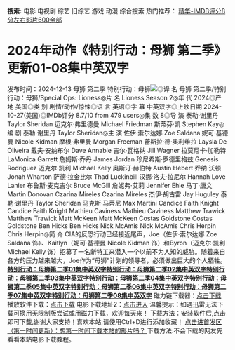 **搜索:** 电影 电视剧 综艺 旧综艺 游戏 动漫 综合搜索 热门推荐： [精华-IMDB评分8分左右影片600余部](https://www.dytt8.com/html/gndy/jddy/20160320/50510.html)
# 2024年动作《特别行动：母狮 第二季》更新01-08集中英双字
发布时间：2024-12-13 
母狮 第二季 特别行动：母狮![](https://img9.doubanio.com/view/photo/l_ratio_poster/public/p2914251797.jpg)◎译 名 母狮 第二季/特别行动：母狮/Special Ops: Lioness◎片 名 Lioness Season 2◎年 代 2024◎产 地 美国◎类 别 剧情/动作/惊悚◎语 言 英语◎字 幕 中英双字◎上映日期 2024-10-27(美国)◎IMDb评分 8.7/10 from 479 users◎集 数 8◎导 演 泰勒·谢里丹 Taylor Sheridan 迈克尔·弗里德曼 Michael Friedman 斯蒂芬·凯 Stephen Kay◎编 剧 泰勒·谢里丹 Taylor Sheridan◎主 演 佐伊·索尔达娜 Zoe Saldana 妮可·基德曼 Nicole Kidman 摩根·弗里曼 Morgan Freeman 蕾斯拉·德·奥利维拉 Laysla De Oliveira 戴夫·安纳布尔 Dave Annable 吉尔·瓦格纳 Jill Wagner 拉莫尼卡·加勒特 LaMonica Garrett 詹姆斯·乔丹 James Jordan 珍尼希斯·罗德里格兹 Genesis Rodriguez 迈克尔·凯利 Michael Kelly 奥斯汀·赫伯特 Austin Hébert 乔纳·沃顿 Jonah Wharton 萨德·拉金比尔 Thad Luckinbill 汉娜·洛夫·拉尼尔 Hannah Love Lanier 布鲁斯·麦克吉尔 Bruce McGill 詹妮弗·艾莉 Jennifer Ehle 马丁·唐文 Martin Donovan Czarina Mireles Czarina Mireles 杰伊·胡古雷 Jay Huguley 泰勒·谢里丹 Taylor Sheridan 马克斯·马蒂尼 Max Martini Candice Faith Knight Candice Faith Knight Mathieu Caviness Mathieu Caviness Matthew Trawick Matthew Trawick Matt McKeen Matt McKeen Costas Goldstone Costas Goldstone Ben Hicks Ben Hicks Nick McAmis Nick McAmis Chris Herpin Chris Herpin◎简 介 CIA的反恐行动已经接近尾声，Joe（佐伊·索尔达娜 Zoe Saldana 饰）、Kaitlyn（妮可·基德曼 Nicole Kidman 饰）和Byron（迈克尔·凯利 Michael Kelly 饰）招募了一名新特工来潜入一个以前不为人知的威胁。随着来自各方的压力越来越大，Joe作为“母狮”计划的领导者，必须做出巨大的个人牺牲。[**特别行动：母狮第二季01集中英双字**](magnet:?xt=urn:btih:c9a0ece60844069d01dc31a501df9802a74cbc28&dn=%e9%98%b3%e5%85%89%e7%94%b5%e5%bd%b1dygod.org.%e7%89%b9%e5%88%ab%e8%a1%8c%e5%8a%a8%ef%bc%9a%e6%af%8d%e7%8b%ae%e7%ac%ac%e4%ba%8c%e5%ad%a301%e9%9b%86%e4%b8%ad%e8%8b%b1%e5%8f%8c%e5%ad%97.mkv&tr=udp%3a%2f%2ftracker.opentrackr.org%3a1337%2fannounce&tr=udp%3a%2f%2fexodus.desync.com%3a6969%2fannounce)[**特别行动：母狮第二季02集中英双字**](magnet:?xt=urn:btih:c4bfc729a3365622835d952462e2c66285de1761&dn=%e9%98%b3%e5%85%89%e7%94%b5%e5%bd%b1dygod.org.%e7%89%b9%e5%88%ab%e8%a1%8c%e5%8a%a8%ef%bc%9a%e6%af%8d%e7%8b%ae%e7%ac%ac%e4%ba%8c%e5%ad%a302%e9%9b%86%e4%b8%ad%e8%8b%b1%e5%8f%8c%e5%ad%97.mkv&tr=udp%3a%2f%2ftracker.opentrackr.org%3a1337%2fannounce&tr=udp%3a%2f%2fexodus.desync.com%3a6969%2fannounce)[**特别行动：母狮第二季03集中英双字**](magnet:?xt=urn:btih:5c62bfe675d022420e5814b01ac74fb2fc6227a0&dn=%e9%98%b3%e5%85%89%e7%94%b5%e5%bd%b1dygod.org.%e7%89%b9%e5%88%ab%e8%a1%8c%e5%8a%a8%ef%bc%9a%e6%af%8d%e7%8b%ae%e7%ac%ac%e4%ba%8c%e5%ad%a303%e9%9b%86%e4%b8%ad%e8%8b%b1%e5%8f%8c%e5%ad%97.mkv&tr=udp%3a%2f%2ftracker.opentrackr.org%3a1337%2fannounce&tr=udp%3a%2f%2fexodus.desync.com%3a6969%2fannounce)[**特别行动：母狮第二季04集中英双字**](magnet:?xt=urn:btih:0be60d98b264541b27f6fa2adf55f26b49f70982&dn=%e9%98%b3%e5%85%89%e7%94%b5%e5%bd%b1dygod.org.%e7%89%b9%e5%88%ab%e8%a1%8c%e5%8a%a8%ef%bc%9a%e6%af%8d%e7%8b%ae%e7%ac%ac%e4%ba%8c%e5%ad%a304%e9%9b%86%e4%b8%ad%e8%8b%b1%e5%8f%8c%e5%ad%97.mkv&tr=udp%3a%2f%2ftracker.opentrackr.org%3a1337%2fannounce&tr=udp%3a%2f%2fexodus.desync.com%3a6969%2fannounce)[**特别行动：母狮第二季05集中英双字**](magnet:?xt=urn:btih:65042dfa7b3ff984b2972535f1268bd08c702d22&dn=%e9%98%b3%e5%85%89%e7%94%b5%e5%bd%b1dygod.org.%e7%89%b9%e5%88%ab%e8%a1%8c%e5%8a%a8%ef%bc%9a%e6%af%8d%e7%8b%ae%e7%ac%ac%e4%ba%8c%e5%ad%a305%e9%9b%86%e4%b8%ad%e8%8b%b1%e5%8f%8c%e5%ad%97.mkv&tr=udp%3a%2f%2ftracker.opentrackr.org%3a1337%2fannounce&tr=udp%3a%2f%2fexodus.desync.com%3a6969%2fannounce)[**特别行动：母狮第二季06集中英双字**](magnet:?xt=urn:btih:5d061f34d2e58ec2e207c21846d9f64767d16ae1&dn=%e9%98%b3%e5%85%89%e7%94%b5%e5%bd%b1dygod.org.%e7%89%b9%e5%88%ab%e8%a1%8c%e5%8a%a8%ef%bc%9a%e6%af%8d%e7%8b%ae%e7%ac%ac%e4%ba%8c%e5%ad%a306%e9%9b%86%e4%b8%ad%e8%8b%b1%e5%8f%8c%e5%ad%97.mkv&tr=udp%3a%2f%2ftracker.opentrackr.org%3a1337%2fannounce&tr=udp%3a%2f%2fexodus.desync.com%3a6969%2fannounce)[**特别行动：母狮第二季07集中英双字**](magnet:?xt=urn:btih:69ca763b04b66c548e6a7df0dfb9100aef0ef1c4&dn=%e9%98%b3%e5%85%89%e7%94%b5%e5%bd%b1dygod.org.%e7%89%b9%e5%88%ab%e8%a1%8c%e5%8a%a8%ef%bc%9a%e6%af%8d%e7%8b%ae%e7%ac%ac%e4%ba%8c%e5%ad%a307%e9%9b%86%e4%b8%ad%e8%8b%b1%e5%8f%8c%e5%ad%97.mkv&tr=udp%3a%2f%2ftracker.opentrackr.org%3a1337%2fannounce&tr=udp%3a%2f%2fexodus.desync.com%3a6969%2fannounce)[**特别行动：母狮第二季08集中英双字**](magnet:?xt=urn:btih:30dfe29bb4f75d589a4797e3b2402dced0f53e23&dn=%e9%98%b3%e5%85%89%e7%94%b5%e5%bd%b1dygod.org.%e7%89%b9%e5%88%ab%e8%a1%8c%e5%8a%a8%ef%bc%9a%e6%af%8d%e7%8b%ae%e7%ac%ac%e4%ba%8c%e5%ad%a308%e9%9b%86%e4%b8%ad%e8%8b%b1%e5%8f%8c%e5%ad%97.mkv&tr=udp%3a%2f%2ftracker.opentrackr.org%3a1337%2fannounce&tr=udp%3a%2f%2fexodus.desync.com%3a6969%2fannounce) 磁力链下载器：[点击下载](https://dygod.org/js/bt.htm "qBittorrent") 播放软件下载：[点击下载](https://dygod.org/js/player.htm "PotPlayer") 电影下载地址2：[点击进入](https://dygod.org/ "阳光电影") 温馨提示：如遇迅雷无法下载可换用无限制版尝试或用磁力下载，欢迎每天来！  下载方法：安装软件后,点击即可下载,谢谢大家支持！喜欢本站,请使用Ctrl+D进行添加收藏！ [点击进首发区（第一时间更新）：想第一时间下载本站的影片吗？ ](https://www.ygdy8.net/)下载方法:不会下载的网友先看看本站电影下载教程。